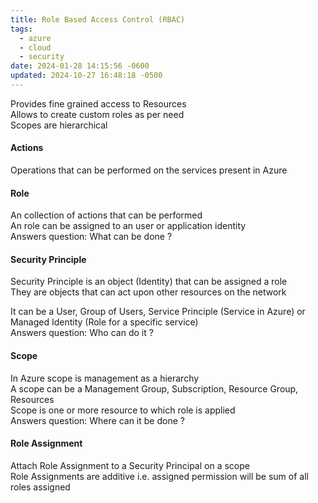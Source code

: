 ```yaml
---
title: Role Based Access Control (RBAC)
tags:
  - azure
  - cloud
  - security
date: 2024-01-28 14:15:56 -0600
updated: 2024-10-27 16:48:18 -0500
---
```


Provides fine grained access to Resources  
Allows to create custom roles as per need  
Scopes are hierarchical  

#### Actions
Operations that can be performed on the services present in Azure

#### Role
An collection of actions that can be performed  
An role can be assigned to an user or application identity  
Answers question: What can be done ?

#### Security Principle
Security Principle is an object (Identity) that can be assigned a role  
They are objects that can act upon other resources on the network    

It can be a User, Group of Users, Service Principle (Service in Azure) or Managed Identity (Role for a specific service)  
Answers question: Who can do it ?

#### Scope
In Azure scope is management as a hierarchy  
A scope can be a Management Group, Subscription, Resource Group, Resources  
Scope is one or more resource to which role is applied  
Answers question: Where can it be done ?

#### Role Assignment
Attach Role Assignment to a Security Principal on a scope  
Role Assignments are additive i.e. assigned permission will be sum of all roles assigned
